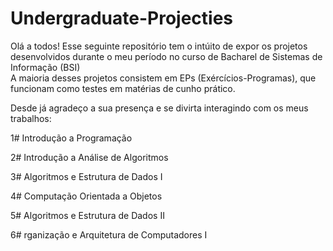 # Undergraduate-Projecties

Olá a todos!
Esse seguinte repositório tem o intúito de expor os projetos desenvolvidos durante o meu período no curso de Bacharel de Sistemas de Informação (BSI)<br>
A maioria desses projetos consistem em EPs (Exércícios-Programas), que funcionam como testes em matérias de cunho prático.<br>

Desde já agradeço a sua presença e se divirta interagindo com os meus trabalhos:

1# Introdução a Programação
<br>

2# Introdução a Análise de Algoritmos
<br>

3# Algoritmos e Estrutura de Dados I
<br>

4# Computação Orientada a Objetos
<br>

5# Algoritmos e Estrutura de Dados II
<br>

6# rganização e Arquitetura de Computadores I
